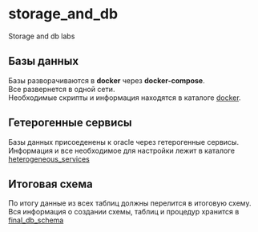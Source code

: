 # storage_and_db
Storage and db labs

## Базы данных
Базы разворачиваются в **docker** через **docker-compose**.  
Все развернется в одной сети.  
Необходимые скрипты и информация находятся в каталоге [docker](./docker).
## Гетерогенные сервисы
Базы данных присоеденены к oracle через гетерогенные сервисы.  
Информация и все необходимое для настройки лежит в каталоге  [heterogeneous_services](./heterogeneous_services)
## Итоговая схема
По итогу данные из всех таблиц должны перелится в итоговую схему. Вся информация о создании схемы, таблиц и процедур хранится в [final_db_schema](./final_db_schema)
